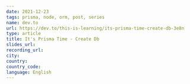 ```yaml
---
date: 2021-12-23
tags: prisma, node, orm, post, series
name: dev.to
url: https://dev.to/this-is-learning/its-prisma-time-create-db-3e8n
type: article
title: It's Prisma Time - Create Db
slides_url:
recording_url:
city:
country:
country_code:
language: English
---
```

